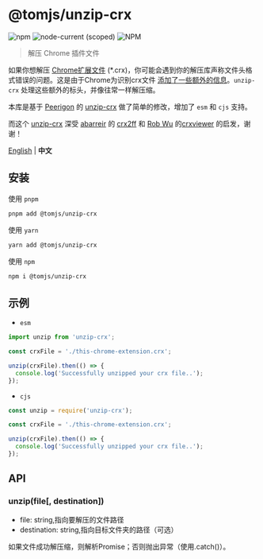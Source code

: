 # @tomjs/unzip-crx

![npm](https://img.shields.io/npm/v/%40tomjs/unzip-crx) ![node-current (scoped)](https://img.shields.io/node/v/%40tomjs/unzip-crx) ![NPM](https://img.shields.io/npm/l/%40tomjs%2Funzip-crx)

> 解压 Chrome 插件文件

如果你想解压 [Chrome扩展文件](https://developer.chrome.com/extensions) (\*.crx)，你可能会遇到你的解压库声称文件头格式错误的问题。这是由于Chrome为识别crx文件 [添加了一些额外的信息](https://developer.chrome.com/extensions/crx)。`unzip-crx` 处理这些额外的标头，并像往常一样解压缩。

本库是基于 [Peerigon](https://github.com/peerigon) 的 [unzip-crx](https://github.com/peerigon/unzip-crx) 做了简单的修改，增加了 `esm` 和 `cjs` 支持。

而这个 [unzip-crx](https://github.com/peerigon/unzip-crx) 深受 [abarreir](https://github.com/abarreir) 的 [crx2ff](https://github.com/abarreir/crx2ff) 和 [Rob Wu](https://github.com/Rob--W) 的[crxviewer](https://github.com/Rob--W/crxviewer) 的启发，谢谢！

[English](./README.md) | **中文**

## 安装

使用 `pnpm`

```bash
pnpm add @tomjs/unzip-crx
```

使用 `yarn`

```bash
yarn add @tomjs/unzip-crx
```

使用 `npm`

```bash
npm i @tomjs/unzip-crx
```

## 示例

- `esm`

```js
import unzip from 'unzip-crx';

const crxFile = './this-chrome-extension.crx';

unzip(crxFile).then(() => {
  console.log('Successfully unzipped your crx file..');
});
```

- `cjs`

```js
const unzip = require('unzip-crx');

const crxFile = './this-chrome-extension.crx';

unzip(crxFile).then(() => {
  console.log('Successfully unzipped your crx file..');
});
```

## API

### unzip(file[, destination])

- file: string,指向要解压的文件路径
- destination: string,指向目标文件夹的路径（可选）

如果文件成功解压缩，则解析Promise；否则抛出异常（使用.catch()）。
